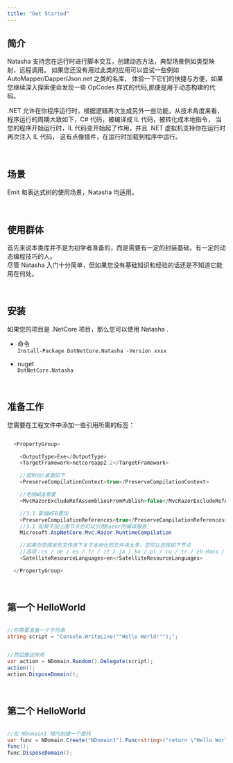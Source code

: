 ```yaml
---
title: "Get Started"
---
```


## 简介

Natasha 支持您在运行时进行脚本交互，创建动态方法，典型场景例如类型映射，远程调用。 如果您还没有用过此类的应用可以尝试一些例如 AutoMapper/Dapper/Json.net 之类的名库， 体验一下它们的快捷与方便，如果您继续深入探索便会发现一些 OpCodes 样式的代码,那便是用于动态构建的代码。

.NET 允许在你程序运行时，根据逻辑再次生成另外一些功能，从技术角度来看， 程序运行的周期大致如下，C# 代码，被编译成 IL 代码，被转化成本地指令， 当您的程序开始运行时，IL 代码变开始起了作用，并且 .NET 虚拟机支持你在运行时再次注入 IL 代码， 这有点像插件，在运行时加载到程序中运行。

<br/>

## 场景

Emit 和表达式树的使用场景，Natasha 均适用。

<br/>

## 使用群体

首先来说本类库并不是为初学者准备的，而是需要有一定的封装基础，有一定的动态编程技巧的人。  
尽管 Natasha 入门十分简单，但如果您没有基础知识和经验的话还是不知道它能用在何处。

<br/>

## 安装

如果您的项目是 .NetCore 项目，那么您可以使用 Natasha .

- 命令  
  `Install-Package DotNetCore.Natasha -Version xxxx`

- nuget  
  `DotNetCore.Natasha`

<br/>

## 准备工作

您需要在工程文件中添加一些引用所需的标签：

```cs

  <PropertyGroup>

    <OutputType>Exe</OutputType>
    <TargetFramework>netcoreapp2.2</TargetFramework>

    //控制台/桌面如下
    <PreserveCompilationContext>true</PreserveCompilationContext>

    //老版WEB需要
    <MvcRazorExcludeRefAssembliesFromPublish>false</MvcRazorExcludeRefAssembliesFromPublish>

    //3.1 新版WEB要加
    <PreserveCompilationReferences>true</PreserveCompilationReferences>
    //3.1 如果不加上面节点也可以引用Razor的编译服务
    Microsoft.AspNetCore.Mvc.Razor.RuntimeCompilation

    //如果你觉得发布文件夹下关于本地化的文件夹太多，您可以选择如下节点
    //选项：cs / de / es / fr / it / ja / ko / pl / ru / tr / zh-Hans / zh-Hant
    <SatelliteResourceLanguages>en</SatelliteResourceLanguages>

  </PropertyGroup>

```

<br/>

## 第一个 HelloWorld

```cs

//你需要准备一个字符串
string script = "Console.WriteLine(""Hello World!"");";


//然后像这样用
var action = NDomain.Random().Delegate(script);
action();
action.DisposeDomain();

```

<br/>

## 第二个 HelloWorld

```cs

//在 NDomain1 域内创建一个委托
var func = NDomain.Create("NDomain1").Func<string>("return \"Hello World!\";");
func();
func.DisposeDomain();

```
